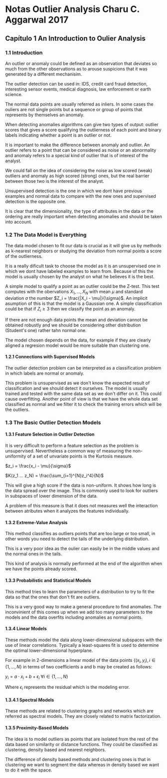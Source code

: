 # Notas Outlier Analysis Charu C. Aggarwal 2017

## Capítulo 1 An Introduction to Oulier Analysis

### 1.1 Introduction
An outlier or anomaly could be defined as an observation that deviates so much from the other observations as to arouse suspicions that it was generated by a different mechanisim.

The outlier detection can be used in: IDS, credit card fraud detection, interesting sensor events, medical diagnosis, law enforcement or earth science.

The normal data points are usually referred as inliers. In some cases the ouliers are not single points but a sequence or group of points that represents by themselves an anomaly.

When detecting anomalies algorithms can give two types of output: outlier scores that gives a score qualifying the outlierness of each point and binary labels indicating whether a point is an outlier or not.

It is important to make the difference between anomaly and outlier. An outlier refers to a point that can be considered as noise or an abnormality and anomaly refers to a special kind of outlier that is of interest of the analyst.

We could fall on the idea of considering the noise as low scored (weak) outliers and anomaly as high scored (strong) ones, but the real barrier between those two is the interest of the analyst.


Unsupervised detection is the one in which we dont have previous examples and normal data to compare with the new ones and supervised detection is the opposite one.

It is clear that the dimensionality, the type of attributes in the data or the ordering are really important when detecting anomalies and should be taken into account.

### 1.2 The Data Model is Everything
The data model chosen to fit our data is crucial as it will give us by methods as k-nearest neighbors or studying the deviation from normal points a score of the outlierness.

It is a really dificult task to choose the model as it is an unsupervised one in which we dont have labeled examples to learn from. Because of this the model is usually chosen by the analyst on what he believes it is the best.

A simple model to qualify a point as an outlier could be the Z-test. This test computes with the obervations $X_1 , ... , X_N$ with mean $\mu$ and standard deviation $\sigma$ the number $Z_i = \frac{|X_i - \mu|}{\sigma}$. An implicit asumption of this is that the model is a Gaussian one. A simple classification could be that if $Z_i \geq 3$ then we classify the point as an anomaly.

If there are not enough data points the mean and deviation cannot be obtained robustly and we should be considering other distribution (Student's one) rather tahn normal one.

The model chosen depends on the data, for example if they are clearly aligned a regresion model would be more suitable than clustering one.

#### 1.2.1 Connections with Supervised Models
The outlier detection problem can be interpreted as a classification problem in which labels are normal or anomaly.

This problem is unsupervised as we don't know the expected result of classification and we should detect it ourselves. The model is usually trained and tested with the same data set as we don't differ on it. This could cause overfitting. Another point of view is that we have the whole data set classified as normal and we filter it to check the training errors which will be the outliers.

### 1.3 The Basic Outlier Detection Models

#### 1.3.1 Feature Selection in Outlier Detection
It is very difficult to perform a feature selection as the problem is unsupervised. Nevertheless a common way of measuring the non-uniformity of a set of unvariate points is the Kurtosis measure.

$z_i = \frac{x_i - \mu}{\sigma}$

$K(z_1 ... z_N) = \frac{\sum_{i=1}^{N}z_i^4}{N}$

This will give a high score if the data is non-uniform. It shows how long is the data spread over the image. This is commonly used to look for outliers in subspaces of lower dimension of the data.

A problem of this measure is that it does not measures well the interaction between atributes when it analyzes the features individually.

#### 1.3.2 Extreme-Value Analysis
This method classifies as outliers points that are too large or too small, in other words you need to detect the tails of the underlying distribution.

This is a very poor idea as the oulier can easily be in the middle values and the normal ones in the tails.

This kind of analysis is normally performed at the end of the algorithm when we have the points already scored.

#### 1.3.3 Probabilistic and Statistical Models
This method tries to learn the parameters of a distribution to try to fit the data so that the ones that don't fit are outliers.

This is a very good way to make a general procedure to find anomalies. The inconvinient of this comes up when we add too many parameters to the models and the data overfits including anomalies as normal points.

#### 1.3.4 Linear Models
These methods model the data along lower-dimensional subspaces with the use of linear correlations. Typically a least-squares fit is used to determine the optimal lower-dimensional hyperplane.

For example in 2-dimensions a linear model of the data points $\{ (x_i,y_i), i\in \{1 , ... , N \}$ in terms of two coefficients a and b may be created as follows:

$y_i = a\cdot x_i + b + \epsilon_i$   $\forall i \in \{1 , ... , N\}$

Where $\epsilon_i$ represents the residual which is the modeling error.

#### 1.3.4.1 Spectral Models
These methods are related to clustering graphs and networks which are referred as spectral models. They are closely related to matrix factorization.

#### 1.3.5 Proximity-Based Models
The idea is to model outliers as points that are isolated from the rest of the data based on similarity or distance functions. They could be classified as clustering, density based and nearest neighbors.

The difference of density based methods and clustering ones is that in clustering we want to segment the data whereas in density based we want to do it with the space.
